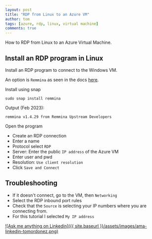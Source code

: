 ```yaml
---
layout: post
title: "RDP from Linux to an Azure VM"
author: tom
tags: [azure, rdp, linux, virtual machine]
comments: true
---
```


How to RDP from Linux to an Azure Virtual Machine.

## Install an RDP program in Linux

Install an RDP program to connect to the Windows VM.

An option is `Remmina` as seen in the docs [here](https://remmina.org/how-to-install-remmina/).

Install using snap

    sudo snap install remmina

Output (Feb 2023):

    remmina v1.4.29 from Remmina Upstream Developers

Open the program

* Create an RDP connection
* Enter a name
* Protocol select `RDP`
* Server: Enter the public `IP address` of the Azure VM
* Enter user and pwd
* Resolution: `Use client resolution`
* Click `Save and Connect`

## Troubleshooting

* If it doesn't connect, go to the VM, then `Networking`
* Select the RDP inbound port rules
* Check that the `Source` is selecting your IP numbers where you are connecting from.
* For this tutorial I selected `My IP address`

[![Ask me anything on Linkedin]({{ site.baseurl }}/assets/images/ama-linkedin-tomordonez.png)](https://www.linkedin.com/in/tomordonez/)